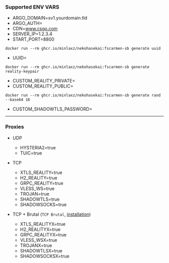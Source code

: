 ### Supported ENV VARS

- ARGO_DOMAIN=sv1.yourdomain.tld
- ARGO_AUTH=
- CDN=www.csgo.com
- SERVER_IP=1.2.3.4
- START_PORT=8800
```
docker run --rm ghcr.io/minlaxz/nekohasekai:fscarmen-sb generate uuid
```
- UUID=
```
docker run --rm ghcr.io/minlaxz/nekohasekai:fscarmen-sb generate reality-keypair
```
- CUSTOM_REALITY_PRIVATE=
- CUSTOM_REALITY_PUBLIC=
```
docker run --rm ghcr.io/minlaxz/nekohasekai:fscarmen-sb generate rand --base64 16
```
- CUSTOM_SHADOWTLS_PASSWORD=


--- 
### Proxies

- UDP
    - HYSTERIA2=true
    - TUIC=true

- TCP
    - XTLS_REALITY=true
    - H2_REALITY=true
    - GRPC_REALITY=true
    - VLESS_WS=true
    - TROJAN=true
    - SHADOWTLS=true
    - SHADOWSOCKS=true

- TCP + Brutal (`TCP Brutal`, [installation](https://github.com/minlaxz/nekohasekai?tab=readme-ov-file#tcp-brutal-multiplexing-for-tcp-proxies))
    - XTLS_REALITYX=true
    - H2_REALITYX=true
    - GRPC_REALITYX=true
    - VLESS_WSX=true
    - TROJANX=true
    - SHADOWTLSX=true
    - SHADOWSOCKSX=true
